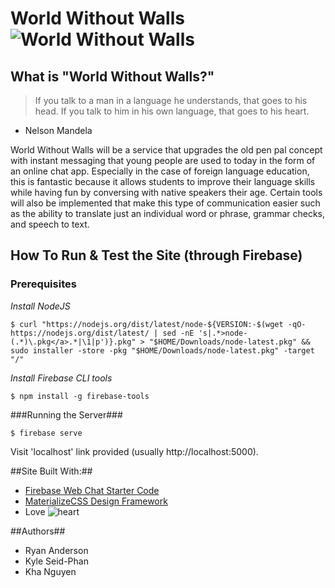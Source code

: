 # World Without Walls ![World Without Walls](https://maxcdn.icons8.com/Color/PNG/48/Messaging/chat-48.png "World Without Walls")

## What is "World Without Walls?"
> If you talk to a man in a language he understands, that goes to his head. If you talk to him in his own language, that goes to his heart.
 - Nelson Mandela

World Without Walls will be a service that upgrades the old pen pal concept with instant messaging that young people are used to today in the form of an online chat app. Especially in the case of foreign language education, this is fantastic because it allows students to improve their language skills while having fun by conversing with native speakers their age. Certain tools will also be implemented that make this type of communication easier such as the ability to translate just an individual word or phrase, grammar checks, and speech to text.


## How To Run & Test the Site (through Firebase)


### Prerequisites

*Install NodeJS*

```shell
$ curl "https://nodejs.org/dist/latest/node-${VERSION:-$(wget -qO- https://nodejs.org/dist/latest/ | sed -nE 's|.*>node-(.*)\.pkg</a>.*|\1|p')}.pkg" > "$HOME/Downloads/node-latest.pkg" && sudo installer -store -pkg "$HOME/Downloads/node-latest.pkg" -target "/"
```
*Install Firebase CLI tools*

```shell
$ npm install -g firebase-tools
```

###Running the  Server###

```shell
$ firebase serve
```

Visit 'localhost' link provided (usually http://localhost:5000).

##Site Built With:##
- [Firebase Web Chat Starter Code](https://codelabs.developers.google.com/codelabs/firebase-web/#0)
- [MaterializeCSS Design Framework](http://materializecss.com)
- Love ![heart](https://maxcdn.icons8.com/office/PNG/30/Gaming/hearts-30.png "Love")


##Authors##
- Ryan Anderson
- Kyle Seid-Phan
-  Kha Nguyen

